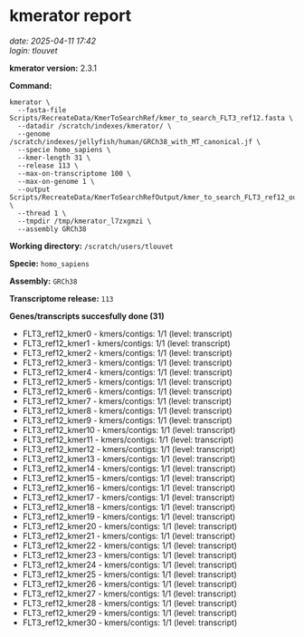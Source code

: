 # kmerator report
*date: 2025-04-11 17:42*  
*login: tlouvet*

**kmerator version:** 2.3.1

**Command:**

```
kmerator \
  --fasta-file Scripts/RecreateData/KmerToSearchRef/kmer_to_search_FLT3_ref12.fasta \
  --datadir /scratch/indexes/kmerator/ \
  --genome /scratch/indexes/jellyfish/human/GRCh38_with_MT_canonical.jf \
  --specie homo_sapiens \
  --kmer-length 31 \
  --release 113 \
  --max-on-transcriptome 100 \
  --max-on-genome 1 \
  --output Scripts/RecreateData/KmerToSearchRefOutput/kmer_to_search_FLT3_ref12_output \
  --thread 1 \
  --tmpdir /tmp/kmerator_l7zxgmzi \
  --assembly GRCh38
```

**Working directory:** `/scratch/users/tlouvet`

**Specie:** `homo_sapiens`

**Assembly:** `GRCh38`

**Transcriptome release:** `113`

**Genes/transcripts succesfully done (31)**

- FLT3_ref12_kmer0 - kmers/contigs: 1/1 (level: transcript)
- FLT3_ref12_kmer1 - kmers/contigs: 1/1 (level: transcript)
- FLT3_ref12_kmer2 - kmers/contigs: 1/1 (level: transcript)
- FLT3_ref12_kmer3 - kmers/contigs: 1/1 (level: transcript)
- FLT3_ref12_kmer4 - kmers/contigs: 1/1 (level: transcript)
- FLT3_ref12_kmer5 - kmers/contigs: 1/1 (level: transcript)
- FLT3_ref12_kmer6 - kmers/contigs: 1/1 (level: transcript)
- FLT3_ref12_kmer7 - kmers/contigs: 1/1 (level: transcript)
- FLT3_ref12_kmer8 - kmers/contigs: 1/1 (level: transcript)
- FLT3_ref12_kmer9 - kmers/contigs: 1/1 (level: transcript)
- FLT3_ref12_kmer10 - kmers/contigs: 1/1 (level: transcript)
- FLT3_ref12_kmer11 - kmers/contigs: 1/1 (level: transcript)
- FLT3_ref12_kmer12 - kmers/contigs: 1/1 (level: transcript)
- FLT3_ref12_kmer13 - kmers/contigs: 1/1 (level: transcript)
- FLT3_ref12_kmer14 - kmers/contigs: 1/1 (level: transcript)
- FLT3_ref12_kmer15 - kmers/contigs: 1/1 (level: transcript)
- FLT3_ref12_kmer16 - kmers/contigs: 1/1 (level: transcript)
- FLT3_ref12_kmer17 - kmers/contigs: 1/1 (level: transcript)
- FLT3_ref12_kmer18 - kmers/contigs: 1/1 (level: transcript)
- FLT3_ref12_kmer19 - kmers/contigs: 1/1 (level: transcript)
- FLT3_ref12_kmer20 - kmers/contigs: 1/1 (level: transcript)
- FLT3_ref12_kmer21 - kmers/contigs: 1/1 (level: transcript)
- FLT3_ref12_kmer22 - kmers/contigs: 1/1 (level: transcript)
- FLT3_ref12_kmer23 - kmers/contigs: 1/1 (level: transcript)
- FLT3_ref12_kmer24 - kmers/contigs: 1/1 (level: transcript)
- FLT3_ref12_kmer25 - kmers/contigs: 1/1 (level: transcript)
- FLT3_ref12_kmer26 - kmers/contigs: 1/1 (level: transcript)
- FLT3_ref12_kmer27 - kmers/contigs: 1/1 (level: transcript)
- FLT3_ref12_kmer28 - kmers/contigs: 1/1 (level: transcript)
- FLT3_ref12_kmer29 - kmers/contigs: 1/1 (level: transcript)
- FLT3_ref12_kmer30 - kmers/contigs: 1/1 (level: transcript)

